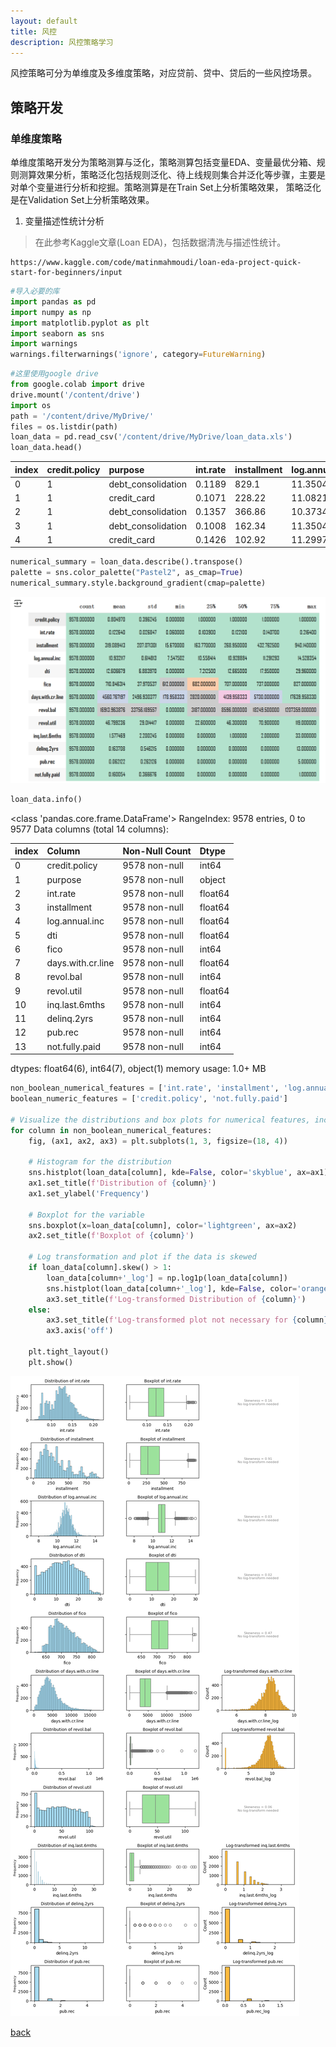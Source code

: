 ```yaml
---
layout: default
title: 风控
description: 风控策略学习
---
```

风控策略可分为单维度及多维度策略，对应贷前、贷中、贷后的一些风控场景。

## 策略开发

### 单维度策略
单维度策略开发分为策略测算与泛化，策略测算包括变量EDA、变量最优分箱、规则测算效果分析，策略泛化包括规则泛化、待上线规则集合并泛化等步骤，主要是对单个变量进行分析和挖掘。策略测算是在Train Set上分析策略效果， 策略泛化是在Validation Set上分析策略效果。

1. 变量描述性统计分析

> 在此参考Kaggle文章(Loan EDA)，包括数据清洗与描述性统计。
```
https://www.kaggle.com/code/matinmahmoudi/loan-eda-project-quick-start-for-beginners/input
```

```python
#导入必要的库
import pandas as pd
import numpy as np
import matplotlib.pyplot as plt
import seaborn as sns
import warnings
warnings.filterwarnings('ignore', category=FutureWarning)
```

```python
#这里使用google drive
from google.colab import drive
drive.mount('/content/drive')
import os
path = '/content/drive/MyDrive/'
files = os.listdir(path)
loan_data = pd.read_csv('/content/drive/MyDrive/loan_data.xls')
loan_data.head()
```

|index|credit\.policy|purpose|int\.rate|installment|log\.annual\.inc|dti|fico|days\.with\.cr\.line|revol\.bal|revol\.util|inq\.last\.6mths|delinq\.2yrs|pub\.rec|not\.fully\.paid|
|:---|:-----|:---|:---|:---|:---|:---|:---|:---|:---|:---|:---|:---|:---|:---|
|0|1|debt\_consolidation|0\.1189|829\.1|11\.35040654|19\.48|737|5639\.958333|28854|52\.1|0|0|0|0|
|1|1|credit\_card|0\.1071|228\.22|11\.08214255|14\.29|707|2760\.0|33623|76\.7|0|0|0|0|
|2|1|debt\_consolidation|0\.1357|366\.86|10\.37349118|11\.63|682|4710\.0|3511|25\.6|1|0|0|0|
|3|1|debt\_consolidation|0\.1008|162\.34|11\.35040654|8\.1|712|2699\.958333|33667|73\.2|1|0|0|0|
|4|1|credit\_card|0\.1426|102\.92|11\.29973224|14\.97|667|4066\.0|4740|39\.5|0|1|0|0|

```python
numerical_summary = loan_data.describe().transpose()
palette = sns.color_palette("Pastel2", as_cmap=True)
numerical_summary.style.background_gradient(cmap=palette)
```
![Statistical Summary](/assets/Risk_pic_1.png)

```python
loan_data.info()
```
<class 'pandas.core.frame.DataFrame'>
RangeIndex: 9578 entries, 0 to 9577
Data columns (total 14 columns):

|index|Column|Non-Null Count|Dtype  
|:---|:---|:---|:----  
|0|credit.policy|9578 non-null|int64| 
|1|purpose|9578 non-null|object|
|2|int.rate|9578 non-null|float64|
|3|installment|9578 non-null|float64|
|4|log.annual.inc|9578 non-null|float64|
|5|dti|9578 non-null|float64|
|6|fico|9578 non-null|int64| 
|7|days.with.cr.line|9578 non-null|float64|
|8|revol.bal|9578 non-null|int64|
|9|revol.util|9578 non-null|float64|
|10|inq.last.6mths|9578 non-null|int64|
|11|delinq.2yrs|9578 non-null|int64|
|12|pub.rec|9578 non-null|int64|  
|13|not.fully.paid|9578 non-null|int64|
dtypes: float64(6), int64(7), object(1)
memory usage: 1.0+ MB

```python
non_boolean_numerical_features = ['int.rate', 'installment', 'log.annual.inc', 'dti', 'fico', 'days.with.cr.line', 'revol.bal', 'revol.util', 'inq.last.6mths',  'delinq.2yrs', 'pub.rec']
boolean_numeric_features = ['credit.policy', 'not.fully.paid']

# Visualize the distributions and box plots for numerical features, including log-transformed versions for skewed data
for column in non_boolean_numerical_features:
    fig, (ax1, ax2, ax3) = plt.subplots(1, 3, figsize=(18, 4))

    # Histogram for the distribution
    sns.histplot(loan_data[column], kde=False, color='skyblue', ax=ax1)
    ax1.set_title(f'Distribution of {column}')
    ax1.set_ylabel('Frequency')

    # Boxplot for the variable
    sns.boxplot(x=loan_data[column], color='lightgreen', ax=ax2)
    ax2.set_title(f'Boxplot of {column}')

    # Log transformation and plot if the data is skewed
    if loan_data[column].skew() > 1:
        loan_data[column+'_log'] = np.log1p(loan_data[column])
        sns.histplot(loan_data[column+'_log'], kde=False, color='orange', ax=ax3)
        ax3.set_title(f'Log-transformed Distribution of {column}')
    else:
        ax3.set_title(f'Log-transformed plot not necessary for {column}')
        ax3.axis('off')

    plt.tight_layout()
    plt.show()
```

![Individual Feature Review](/assets/Risk_pic_2.png)



[back](./)
